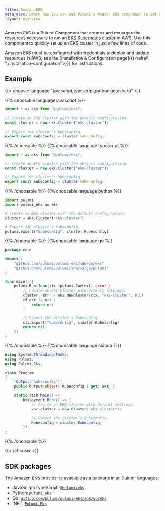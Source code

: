 ```yaml
---
title: Amazon EKS
meta_desc: Learn how you can use Pulumi's Amazon EKS component to set up an AWS Elastic Kubernetes Service cluster in just a few lines of code.
layout: overview
---
```


Amazon EKS is a Pulumi Component that creates and manages the resources necessary to run an [EKS Kubernetes cluster](https://aws.amazon.com/eks/) in AWS. Use this component to quickly set up an EKS cluster in just a few lines of code.

Amazon EKS must be configured with credentials to deploy and update resources in AWS; see the [Installation & Configuration page]({{<relref "./installation-configuration">}}) for instructions.

## Example

{{< chooser language "javascript,typescript,python,go,csharp" >}}

{{% choosable language javascript %}}

```javascript
import * as eks from "@pulumi/eks";

// Create an EKS cluster with the default configuration.
const cluster = new eks.Cluster("eks-cluster");

// Export the cluster's kubeconfig.
export const kubeconfig = cluster.kubeconfig;
```

{{% /choosable %}}
{{% choosable language typescript %}}

```typescript
import * as eks from "@pulumi/eks";

// Create an EKS cluster with the default configuration.
const cluster = new eks.Cluster("eks-cluster");

// Export the cluster's kubeconfig.
export const kubeconfig = cluster.kubeconfig;
```

{{% /choosable %}}
{{% choosable language python %}}

```python
import pulumi
import pulumi_eks as eks

# Create an EKS cluster with the default configuration.
cluster = eks.Cluster("eks-cluster")

# Export the cluster's kubeconfig.
pulumi.export("kubeconfig", cluster.kubeconfig)
```

{{% /choosable %}}
{{% choosable language go %}}

```go
package main

import (
	"github.com/pulumi/pulumi-eks/sdk/go/eks"
	"github.com/pulumi/pulumi/sdk/v3/go/pulumi"
)

func main() {
	pulumi.Run(func(ctx *pulumi.Context) error {
		// Create an EKS cluster with default settings.
		cluster, err := eks.NewCluster(ctx, "eks-cluster", nil)
		if err != nil {
			return err
		}

		// Export the cluster's kubeconfig.
		ctx.Export("kubeconfig", cluster.Kubeconfig)
		return nil
	})
}
```

{{% /choosable %}}
{{% choosable language csharp %}}

```csharp
using System.Threading.Tasks;
using Pulumi;
using Pulumi.Eks;

class Program
{
    [Output("kubeconfig")]
    public Output<object> Kubeconfig { get; set; }

    static Task Main() =>
        Deployment.Run(() => {
            // Create an EKS cluster with default settings.
            var cluster = new Cluster("eks-cluster");

            // Export the cluster's kubeconfig.
            Kubeconfig = cluster.Kubeconfig;
        });
}
```

{{% /choosable %}}

{{< /chooser >}}

## SDK packages

The Amazon EKS provider is available as a package in all Pulumi languages:

* JavaScript/TypeScript: [`@pulumi/eks`](https://www.npmjs.com/package/@pulumi/eks)
* Python: [`pulumi_eks`](https://pypi.org/project/pulumi-eks//)
* Go: [`github.com/pulumi/pulumi-eks/sdk/go/eks`](https://github.com/pulumi/pulumi-eks)
* .NET: [`Pulumi.Eks`](https://www.nuget.org/packages/Pulumi.Eks)
